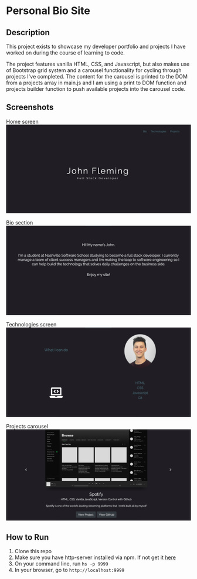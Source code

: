 # Personal Bio Site

## Description
This project exists to showcase my developer portfolio and projects I have worked on during the course of learning to code. 

The project features vanilla HTML, CSS, and Javascript, but also makes use of Bootstrap grid system and a carousel functionality for cycling through projects I've completed. The content for the carousel is printed to the DOM from a projects array in main.js and I am using a print to DOM function and projects builder function to push available projects into the carousel code. 

## Screenshots
Home screen
![home page view](./Screenshots/home-view.png)

Bio section
![home page view](./Screenshots/bio-view.png)

Technologies screen
![home page view](./Screenshots/technologies-view.png)

Projects carousel
![home page view](./Screenshots/project-carousel.png)

## How to Run
1. Clone this repo
1. Make sure you have http-server installed via npm. If not get it [here](https://www.npmjs.com/package/http-server)
1. On your command line, run `hs -p 9999`
1. In your browser, go to `http://localhost:9999`